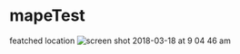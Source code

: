 # mapeTest
featched location 
![screen shot 2018-03-18 at 9 04 46 am](https://user-images.githubusercontent.com/33283321/37562355-188e98d4-2a8c-11e8-83df-1aceaae09f58.png)

